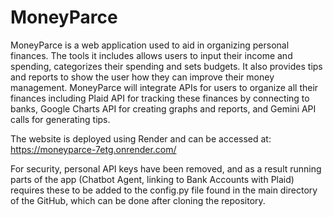 # MoneyParce

MoneyParce is a web application used to aid in organizing personal finances. The tools it includes allows users to input their income and spending, categorizes their spending and sets budgets. It also provides tips and reports to show the user how they can improve their money management. MoneyParce will integrate APIs for users to organize all their finances including Plaid API for tracking these finances by connecting to banks, Google Charts API for creating graphs and reports, and Gemini API calls for generating tips.

The website is deployed using Render and can be accessed at: https://moneyparce-7etg.onrender.com/

For security, personal API keys have been removed, and as a result running parts of the app (Chatbot Agent, linking to Bank Accounts with Plaid) requires these to be added to the config.py file found in the main directory of the GitHub, which can be done after cloning the repository.
